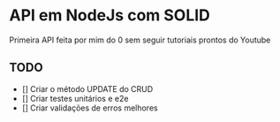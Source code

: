 # API em NodeJs com SOLID

Primeira API feita por mim do 0 sem seguir tutoriais prontos do Youtube

## TODO

- [] Criar o método UPDATE do CRUD
- [] Criar testes unitários e e2e
- [] Criar validações de erros melhores

